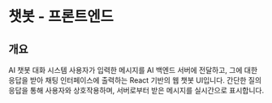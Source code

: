 # 챗봇 - 프론트엔드

## 개요
AI 챗봇 대화 시스템
사용자가 입력한 메시지를 AI 백엔드 서버에 전달하고, 그에 대한 응답을 받아 채팅 인터페이스에 출력하는 React 기반의 웹 챗봇 UI입니다.
간단한 질의응답을 통해 사용자와 상호작용하며, 서버로부터 받은 메시지를 실시간으로 표시합니다.
